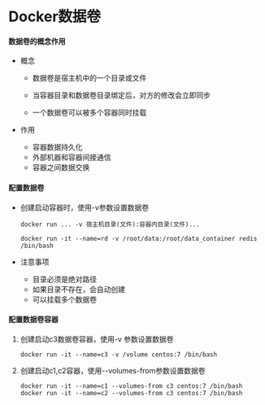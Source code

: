 # Docker数据卷

#### 数据卷的概念作用

- 概念

  - 数据卷是宿主机中的一个目录或文件

  - 当容器目录和数据卷目录绑定后，对方的修改会立即同步

  - 一个数据卷可以被多个容器同时挂载

- 作用

  - 容器数据持久化
  - 外部机器和容器间接通信
  - 容器之间数据交换

#### 配置数据卷

- 创建启动容器时，使用-v参数设置数据卷

  ```
  docker run ... -v 宿主机目录(文件):容器内目录(文件)...
  
  docker run -it --name=rd -v /root/data:/root/data_container redis /bin/bash
  ```

- 注意事项

  - 目录必须是绝对路径
  - 如果目录不存在，会自动创建
  - 可以挂载多个数据卷

#### 配置数据卷容器

1. 创建启动c3数据卷容器，使用-v 参数设置数据卷

   ```
   docker run -it --name=c3 -v /volume centos:7 /bin/bash
   ```

2. 创建启动c1,c2容器，使用--volumes-from参数设置数据卷

   ```
   docker run -it --name=c1 --volumes-from c3 centos:7 /bin/bash
   docker run -it --name=c2 --volumes-from c3 centos:7 /bin/bash
   ```

   